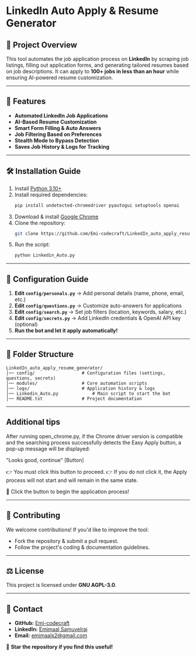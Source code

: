 # LinkedIn Auto Apply & Resume Generator

## 📌 Project Overview
This tool automates the job application process on **LinkedIn** by scraping job listings, filling out application forms, and generating tailored resumes based on job descriptions. It can apply to **100+ jobs in less than an hour** while ensuring AI-powered resume customization.

---

## 🚀 Features
- **Automated LinkedIn Job Applications**
- **AI-Based Resume Customization**
- **Smart Form Filling & Auto Answers**
- **Job Filtering Based on Preferences**
- **Stealth Mode to Bypass Detection**
- **Saves Job History & Logs for Tracking**

---

## 🛠️ Installation Guide
1. Install [Python 3.10+](https://www.python.org/downloads/)
2. Install required dependencies:
   ```sh
   pip install undetected-chromedriver pyautogui setuptools openai
   ```
3. Download & install [Google Chrome](https://www.google.com/chrome)
4. Clone the repository:
   ```sh
   git clone https://github.com/Emi-codecraft/LinkedIn_auto_apply_resume_generator.git
   ```
5. Run the script:
   ```sh
   python Linkedin_Auto.py
   ```

---


## 🔧 Configuration Guide
1. **Edit `config/personals.py`** → Add personal details (name, phone, email, etc.)
2. **Edit `config/questions.py`** → Customize auto-answers for applications
3. **Edit `config/search.py`** → Set job filters (location, keywords, salary, etc.)
4. **Edit `config/secrets.py`** → Add LinkedIn credentials & OpenAI API key (optional)
5. **Run the bot and let it apply automatically!**

---

## 📂 Folder Structure
```
LinkedIn_auto_apply_resume_generator/
│── config/                  # Configuration files (settings, questions, secrets)
│── modules/                 # Core automation scripts
│── logs/                    # Application history & logs
│── Linkedin_Auto.py             # Main script to start the bot
│── README.txt               # Project documentation
```

---
## Additional tips
 After running open_chrome.py, if the Chrome driver version is compatible and the searching process successfully detects the Easy Apply button, a pop-up message will be displayed:

"Looks good, continue" [Button]

👉 You must click this button to proceed.
👉 If you do not click it, the Apply process will not start and will remain in the same state.

🚀 Click the button to begin the application process!
 
---

## 🤝 Contributing
We welcome contributions! If you'd like to improve the tool:
- Fork the repository & submit a pull request.
- Follow the project's coding & documentation guidelines.

---

## ⚖️ License
This project is licensed under **GNU AGPL-3.0**.

---

## 📩 Contact
- **GitHub:** [Emi-codecraft](https://github.com/Emi-codecraft)
- **LinkedIn:** [Emimaal Samuvelraj](https://www.linkedin.com/in/emimaal-samuvelraj-02952127a/)
- **Email:** emimaals2@gmail.com

🚀 **Star the repository if you find this useful!**

